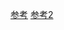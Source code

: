 [参考](https://www.sharpcode.cn/devops/kubernetes-authn-authz/)
[参考2](https://www.jianshu.com/p/9991f189495f)